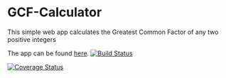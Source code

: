 # GCF-Calculator
This simple web app calculates the Greatest Common Factor of any two positive integers


The app can be found [here](https://immanuel5015.github.io/GCF-Calculator/hcf.html).
[![Build Status](https://travis-ci.org/IMMANUEL5015/GCF-Calculator.svg?branch=master)](https://travis-ci.org/IMMANUEL5015/GCF-Calculator)

[![Coverage Status](https://coveralls.io/repos/github/IMMANUEL5015/GCF-Calculator/badge.svg)](https://coveralls.io/github/IMMANUEL5015/GCF-Calculator)
